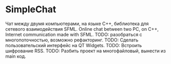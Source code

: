 # SimpleChat
Чат между двумя компьютерами, на языке С++, библиотека для сетевого взаимодействия SFML.
Online chat between two PC, on C++, Internet communication made with SFML.
TODO: разобраться с многопоточностью, возможно рефакторинг.
TODO: Сделать пользовательский интерфейс на QT Widgets.
TODO: Встроить шифрование RSS.
TODO: Разбить проект на многофайловый, вынести из main код.
